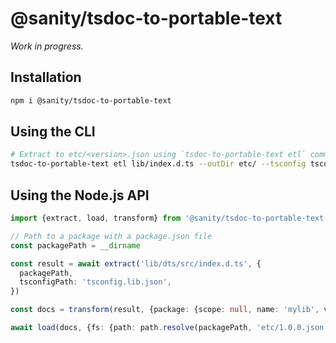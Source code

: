 # @sanity/tsdoc-to-portable-text

_Work in progress._

## Installation

```sh
npm i @sanity/tsdoc-to-portable-text
```

## Using the CLI

```sh
# Extract to etc/<version>.json using `tsdoc-to-portable-text etl` command
tsdoc-to-portable-text etl lib/index.d.ts --outDir etc/ --tsconfig tsconfig.lib.json
```

## Using the Node.js API

```ts
import {extract, load, transform} from '@sanity/tsdoc-to-portable-text'

// Path to a package with a package.json file
const packagePath = __dirname

const result = await extract('lib/dts/src/index.d.ts', {
  packagePath,
  tsconfigPath: 'tsconfig.lib.json',
})

const docs = transform(result, {package: {scope: null, name: 'mylib', version: '1.0.0'}})

await load(docs, {fs: {path: path.resolve(packagePath, 'etc/1.0.0.json')}})
```
